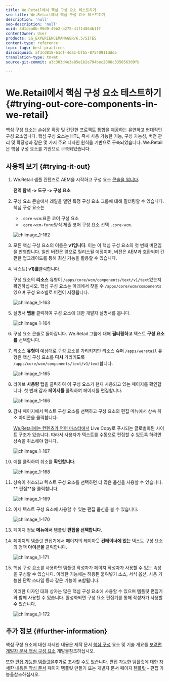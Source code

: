```yaml
---
title: We.Retail에서 핵심 구성 요소 테스트하기
seo-title: We.Retail에서 핵심 구성 요소 테스트하기
description: 'null'
seo-description: 'null'
uuid: 8d1cea0b-99d9-49b2-b275-41f14864b1ff
contentOwner: User
products: SG_EXPERIENCEMANAGER/6.5/SITES
content-type: reference
topic-tags: best-practices
discoiquuid: af3cd818-61cf-4da1-bfb5-87540911ddd5
translation-type: tm+mt
source-git-commit: a3c303d4e3a85e1b2e794bec2006c335056309fb

---
```



# We.Retail에서 핵심 구성 요소 테스트하기{#trying-out-core-components-in-we-retail}

핵심 구성 요소는 손쉬운 확장 및 간단한 프로젝트 통합을 제공하는 유연하고 현대적인 구성 요소입니다. 핵심 구성 요소는 HTL, 즉시 사용 가능한 기능, 구성 가능성, 버전 관리 및 확장성과 같은 몇 가지 주요 디자인 원칙을 기반으로 구축되었습니다. We.Retail은 핵심 구성 요소를 기반으로 구축되었습니다.

## 사용해 보기 {#trying-it-out}

1. We.Retail 샘플 컨텐츠로 AEM을 시작하고 구성 요소 [콘솔을 엽니다](/help/sites-authoring/default-components-console.md).

   **전역 탐색 -> 도구 -> 구성 요소**

1. 구성 요소 콘솔에서 레일을 열면 특정 구성 요소 그룹에 대해 필터링할 수 있습니다. 핵심 구성 요소는

   * `.core-wcm`:표준 코어 구성 요소
   * `.core-wcm-form`:양식 제출 코어 구성 요소
   선택 `.core-wcm`.

   ![chlimage_1-162](assets/chlimage_1-162.png)

1. 모든 핵심 구성 요소의 이름은 **v1입니다**. 이는 이 핵심 구성 요소의 첫 번째 버전임을 반영합니다. 일반 버전은 앞으로 릴리스될 예정이며, 버전은 AEM과 호환되며 간편한 업그레이드를 통해 최신 기능을 활용할 수 있습니다.
1. 텍스트( **v1)를**&#x200B;클릭합니다.

   구성 요소의 **리소스** 유형이 `/apps/core/wcm/components/text/v1/text`있는지 확인하십시오. 핵심 구성 요소는 아래에서 찾을 수 `/apps/core/wcm/components` 있으며 구성 요소별로 버전이 지정됩니다.

   ![chlimage_1-163](assets/chlimage_1-163.png)

1. 설명서 **탭을** 클릭하여 구성 요소에 대한 개발자 설명서를 봅니다.

   ![chlimage_1-164](assets/chlimage_1-164.png)

1. 구성 요소 콘솔로 돌아갑니다. We.Retail 그룹에 대해 **필터링하고** 텍스트 **구성 요소를** 선택합니다.
1. 리소스 **유형이** 예상대로 구성 요소를 가리키지만 리소스 슈퍼 `/apps/weretail` 유형은 핵심 구성 요소를 **다시** 가리키도록 `/apps/core/wcm/components/text/v1/text`합니다.

   ![chlimage_1-165](assets/chlimage_1-165.png)

1. 라이브 **사용량** 탭을 클릭하여 이 구성 요소가 현재 사용되고 있는 페이지를 확인합니다. 첫 번째 감사 **페이지를** 클릭하여 페이지를 편집합니다.

   ![chlimage_1-166](assets/chlimage_1-166.png)

1. 감사 페이지에서 텍스트 구성 요소를 선택하고 구성 요소의 편집 메뉴에서 상속 취소 아이콘을 클릭합니다.

   [We.Retail에는 컨텐츠가 언어 마스터에서](/help/sites-developing/we-retail-globalized-site-structure.md) Live Copy로 푸시되는 글로벌화된 사이트 구조가 [](/help/sites-administering/msm.md)있습니다. 따라서 사용자가 텍스트를 수동으로 편집할 수 있도록 하려면 상속을 취소해야 합니다.

   ![chlimage_1-167](assets/chlimage_1-167.png)

1. 예를 클릭하여 취소를 **확인합니다**.

   ![chlimage_1-168](assets/chlimage_1-168.png)

1. 상속이 취소되고 텍스트 구성 요소를 선택하면 더 많은 옵션을 사용할 수 있습니다. ** 편집**을 클릭합니다.

   ![chlimage_1-169](assets/chlimage_1-169.png)

1. 이제 텍스트 구성 요소에 사용할 수 있는 편집 옵션을 볼 수 있습니다.

   ![chlimage_1-170](assets/chlimage_1-170.png)

1. 페이지 정보 **메뉴에서** 템플릿 **편집을 선택합니다**.
1. 페이지의 템플릿 편집기에서 페이지의 레이아웃 **컨테이너에 있는** 텍스트 구성 요소의 정책 **아이콘을** 클릭합니다.

   ![chlimage_1-171](assets/chlimage_1-171.png)

1. 핵심 구성 요소를 사용하면 템플릿 작성자가 페이지 작성자가 사용할 수 있는 속성을 구성할 수 있습니다. 이러한 기능에는 허용된 붙여넣기 소스, 서식 옵션, 사용 가능한 단락 스타일 등과 같은 기능이 포함됩니다.

   이러한 디자인 대화 상자는 많은 핵심 구성 요소에 사용할 수 있으며 템플릿 편집기와 함께 사용할 수 있습니다. 활성화되면 구성 요소 편집기를 통해 작성자가 사용할 수 있습니다.

   ![chlimage_1-172](assets/chlimage_1-172.png)

## 추가 정보 {#further-information}

핵심 구성 요소에 대한 자세한 내용은 제작 문서 [핵심 구성](https://docs.adobe.com/content/help/en/experience-manager-core-components/using/introduction.html) 요소 및 기술 개요를 [보려면 개발자 문서 핵심 구성 요소](https://helpx.adobe.com/experience-manager/core-components/using/developing.html) 개발을참조하십시오.

또한 [편집 가능한 템플릿을](/help/sites-developing/we-retail-editable-templates.md)추가로 조사할 수도 있습니다. 편집 가능한 템플릿에 대한 [자세한 내용은 작성 문서](/help/sites-authoring/templates.md) 페이지 템플릿 만들기 또는 개발자 문서 페이지 [템플릿](/help/sites-developing/page-templates-editable.md) - 편집 가능을참조하십시오.
